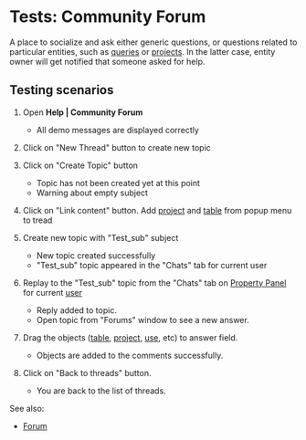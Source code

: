 <!-- TITLE: Tests: Community Forum -->
<!-- SUBTITLE: -->

# Tests: Community Forum

A place to socialize and ask either generic questions, or questions related to particular entities, such as 
[queries](../access/data-query.md) or [projects](../overview/project.md). 
In the latter case, entity owner will get notified that someone asked for help.

## Testing scenarios

1. Open **Help | Community Forum**
   * All demo messages are displayed correctly

1. Click on "New Thread" button to create new topic 

1. Click on "Create Topic" button
   * Topic has not been created yet at this point
   * Warning about empty subject

1. Click on "Link content" button. Add [project](../overview/project.md) and [table](../overview/table.md) from popup menu to tread

1. Create new topic with "Test_sub" subject
   * New topic created successfully
   * "Test_sub" topic appeared in the "Chats" tab for current user

1. Replay to the "Test_sub" topic from the "Chats" tab on [Property Panel](../overview/navigation.md#properties) for current 
   [user](../govern/user.md)
   * Reply added to topic. 
   * Open topic from "Forums" window to see a new answer.

1. Drag the objects ([table](../overview/table.md), [project](../overview/project.md), [use](../govern/user.md), etc) 
   to answer field.
   * Objects are added to the comments successfully.
1. Click on "Back to threads" button.
   * You are back to the list of threads.

See also: 
  * [Forum](forum.md)
 